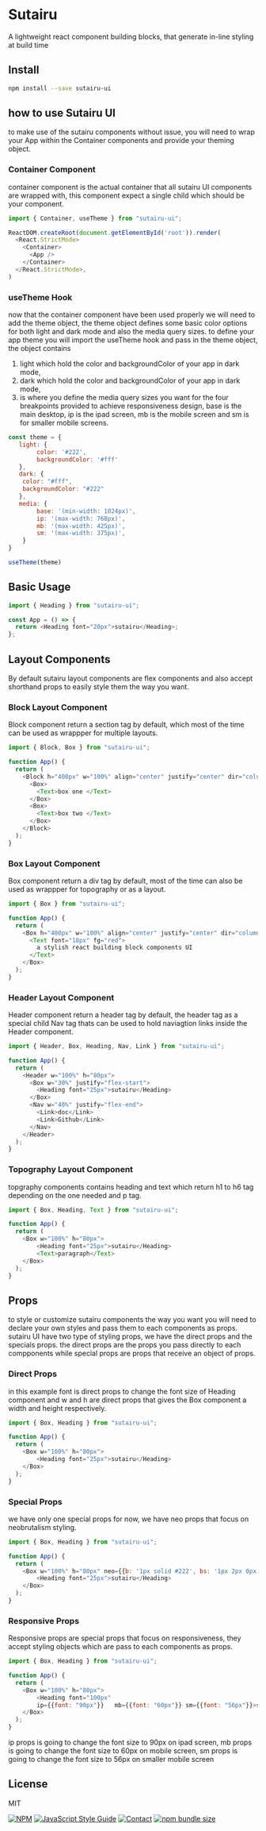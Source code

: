 
# Sutairu

A lightweight react component building blocks, that generate in-line styling at build time

## Install

```bash
npm install --save sutairu-ui

```
## how to use Sutairu UI 
to make use of the sutairu components without issue, you will need to wrap your App within the Container components and provide your theming object.

### Container Component
container component is the actual container that all sutairu UI components are wrapped with, this component expect a single child which should be your <App /> component.

```js
import { Container, useTheme } from "sutairu-ui";

ReactDOM.createRoot(document.getElementById('root')).render(
  <React.StrictMode>
    <Container>
      <App />
    </Container>
  </React.StrictMode>,
)

```
### useTheme Hook 
now that the container component have been used properly we will need to add the theme object, the theme object defines some basic color options for both light and dark mode and also the media query sizes.
to define your app theme you will import the useTheme hook and pass in the theme object, the object contains 
1. light which hold the color and backgroundColor of your app in dark mode,
2. dark which hold the color and backgroundColor of your app in dark mode,
3. is where you define the media query sizes you want for the four breakpoints provided to achieve responsiveness design, base is the main desktop, ip is the ipad screen, mb is the mobile screen and sm is for smaller mobile screens.

```js
const theme = {
   light: {
        color: '#222',
        backgroundColor: '#fff'
   },
   dark: {
    color: "#fff",
    backgroundColor: "#222"
   },
   media: {
        base: '(min-width: 1024px)',
        ip: '(max-width: 768px)',
        mb: '(max-width: 425px)',
        sm: '(max-width: 375px)',
    }
}

useTheme(theme)
```

## Basic Usage

```js
import { Heading } from "sutairu-ui";

const App = () => {
  return <Heading font="20px">sutairu</Heading>;
};

```

## Layout Components

By default sutairu layout components are flex components and also accept shorthand props to easily style them the way you want. 

### Block Layout Component
Block component return a section tag by default, which most of the time can be used as wrappper for multiple layouts.

```javascript
import { Block, Box } from "sutairu-ui";

function App() {
  return (
    <Block h="400px" w="100%" align="center" justify="center" dir="column">
      <Box>
        <Text>box one </Text>
      </Box>
      <Box>
        <Text>box two </Text>
      </Box>
    </Block>
  );
}

```

### Box Layout Component
Box component return a div tag by default, most of the time can also be used as wrappper for topography or as a layout.

```javascript
import { Box } from "sutairu-ui";

function App() {
  return (
    <Box h="400px" w="100%" align="center" justify="center" dir="column">
      <Text font="18px" fg="red">
        a stylish react building block components UI
      </Text>
    </Box>
  );
}
```

### Header Layout Component
Header component return a header tag by default, the header tag as a special child Nav tag thats can be used to hold naviagtion links inside the Header component.

```javascript
import { Header, Box, Heading, Nav, Link } from "sutairu-ui";

function App() {
  return (
    <Header w="100%" h="80px">
      <Box w="30%" justify="flex-start">
        <Heading font="25px">sutairu</Heading>
      </Box>
      <Nav w="40%" justify="flex-end">
        <Link>doc</Link>
        <Link>Github</Link>
      </Nav>
    </Header>
  );
}
```


### Topography Layout Component
topgraphy components contains heading and text which return h1 to h6 tag depending on the one needed and p tag.

```javascript
import { Box, Heading, Text } from "sutairu-ui";

function App() {
  return (
    <Box w="100%" h="80px">
        <Heading font="25px">sutairu</Heading>
        <Text>paragraph</Text>
    </Box>
  );
}
```

## Props 
to style or customize sutairu components the way you want you will need to declare your own styles and pass them to each components as props. 
sutairu UI have two type of styling props, we have the direct props and the specials props.
the direct props are the props you pass directly to each compponents while special props are props that receive an object of props.

### Direct Props
in this example font is direct props to change the font size of Heading component and w and h are direct props that gives the Box component a width and height respectively.

```javascript
import { Box, Heading } from "sutairu-ui";

function App() {
  return (
    <Box w="100%" h="80px">
        <Heading font="25px">sutairu</Heading>
    </Box>
  );
}
```


### Special Props
we have only one special props for now, we have neo props that focus on neobrutalism styling.

```javascript
import { Box, Heading } from "sutairu-ui";

function App() {
  return (
    <Box w="100%" h="80px" neo={{b: '1px solid #222', bs: '1px 2px 0px #222', br: '8px'}}>
        <Heading font="25px">sutairu</Heading>
    </Box>
  );
}

```


### Responsive Props
Responsive props are special props that focus on responsiveness, they accept styling objects which are pass to each components as props.

```javascript
import { Box, Heading } from "sutairu-ui";

function App() {
  return (
    <Box w="100%" h="80px">
        <Heading font="100px" 
        ip={{font: "90px"}}   mb={{font: "60px"}} sm={{font: "56px"}}>sutairu</Heading>
    </Box>
  );
}

```
ip props is going to change the font size to 90px on ipad screen,
mb props is going to change the font size to 60px on mobile screen,
sm props is going to change the font size to 56px on smaller mobile screen
## License

MIT

[![NPM](https://img.shields.io/npm/v/sutairu-ui.svg)](https://www.npmjs.com/package/sutairu-ui)
[![JavaScript Style Guide](https://img.shields.io/badge/code_style-standard-brightgreen.svg)](https://standardjs.com)
[![Contact](https://img.shields.io/badge/contact-@zediculz-blue.svg?style=flat&logo=twitter)](https://twitter.com/zediculz)
[![npm bundle size](https://img.shields.io/bundlephobia/minzip/sutairu-ui?label=bundle%20size&logo=webpack)](https://bundlephobia.com/result?p=sutairu-ui)
